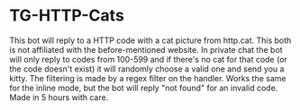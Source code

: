 # TG-HTTP-Cats
This bot will reply to a HTTP code with a cat picture from http.cat. This both is not affiliated with the before-mentioned website.
In private chat the bot will only reply to codes from 100-599 and if there's no cat for that code (or the code doesn't exist) it will randomly choose a valid one and send you a kitty.
The filtering is made by a regex filter on the handler.
Works the same for the inline mode, but the bot will reply "not found" for an invalid code.
Made in 5 hours with care.